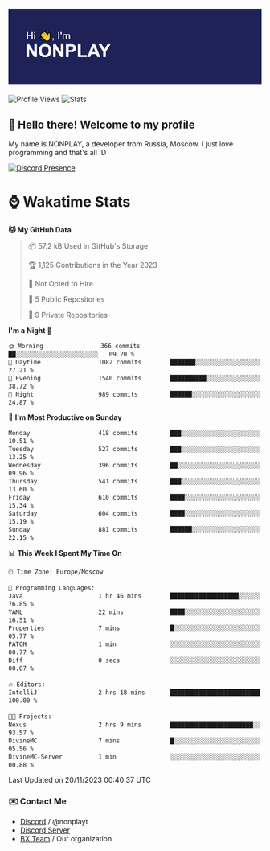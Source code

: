 ![Discord Presence](./header.png)
<br></br>
![Profile Views](https://komarev.com/ghpvc/?username=NONPLAYT&color=blue&style=for-the-badge)
![Stats](https://img.shields.io/badge/0%25-OPTIMIZED-orange?style=for-the-badge)


## :wave: Hello there! Welcome to my profile

My name is NONPLAY, a developer from Russia, Moscow. I just love programming and that's all :D

[![Discord Presence](https://lanyard.cnrad.dev/api/597087584090587177?showDisplayName=true)](https://discord.com/users/597087584090587177) 

# ⌚ Wakatime Stats

<!--START_SECTION:waka-->
**🐱 My GitHub Data** 

> 📦 57.2 kB Used in GitHub's Storage 
 > 
> 🏆 1,125 Contributions in the Year 2023
 > 
> 🚫 Not Opted to Hire
 > 
> 📜 5 Public Repositories 
 > 
> 🔑 9 Private Repositories 
 > 
**I'm a Night 🦉** 

```text
🌞 Morning                366 commits         ██░░░░░░░░░░░░░░░░░░░░░░░   09.20 % 
🌆 Daytime                1082 commits        ███████░░░░░░░░░░░░░░░░░░   27.21 % 
🌃 Evening                1540 commits        ██████████░░░░░░░░░░░░░░░   38.72 % 
🌙 Night                  989 commits         ██████░░░░░░░░░░░░░░░░░░░   24.87 % 
```
📅 **I'm Most Productive on Sunday** 

```text
Monday                   418 commits         ███░░░░░░░░░░░░░░░░░░░░░░   10.51 % 
Tuesday                  527 commits         ███░░░░░░░░░░░░░░░░░░░░░░   13.25 % 
Wednesday                396 commits         ██░░░░░░░░░░░░░░░░░░░░░░░   09.96 % 
Thursday                 541 commits         ███░░░░░░░░░░░░░░░░░░░░░░   13.60 % 
Friday                   610 commits         ████░░░░░░░░░░░░░░░░░░░░░   15.34 % 
Saturday                 604 commits         ████░░░░░░░░░░░░░░░░░░░░░   15.19 % 
Sunday                   881 commits         ██████░░░░░░░░░░░░░░░░░░░   22.15 % 
```


📊 **This Week I Spent My Time On** 

```text
🕑︎ Time Zone: Europe/Moscow

💬 Programming Languages: 
Java                     1 hr 46 mins        ███████████████████░░░░░░   76.85 % 
YAML                     22 mins             ████░░░░░░░░░░░░░░░░░░░░░   16.51 % 
Properties               7 mins              █░░░░░░░░░░░░░░░░░░░░░░░░   05.77 % 
PATCH                    1 min               ░░░░░░░░░░░░░░░░░░░░░░░░░   00.77 % 
Diff                     0 secs              ░░░░░░░░░░░░░░░░░░░░░░░░░   00.07 % 

🔥 Editors: 
IntelliJ                 2 hrs 18 mins       █████████████████████████   100.00 % 

🐱‍💻 Projects: 
Nexus                    2 hrs 9 mins        ███████████████████████░░   93.57 % 
DivineMC                 7 mins              █░░░░░░░░░░░░░░░░░░░░░░░░   05.56 % 
DivineMC-Server          1 min               ░░░░░░░░░░░░░░░░░░░░░░░░░   00.88 % 
```


 Last Updated on 20/11/2023 00:40:37 UTC
<!--END_SECTION:waka-->

### ✉️ Contact Me

- [Discord](https://discord.com/users/597087584090587177) / @nonplayt
- [Discord Server](https://discord.gg/p7cxhw7E2M)
- [BX Team](https://github.com/BX-Team) / Our organization
